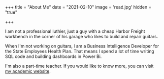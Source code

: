 +++
title = "About Me"
date = "2021-02-10"
image = 'read.jpg'
hidden = "true"

+++


I am not a professional luthier, just a guy with a cheap Harbor Freight workbench in the corner of his garage who likes to build and repair guitars. 

When I'm not working on guitars, I am a Business Intelligence Developer for the State Employees Health Plan. That means I spend a lot of time writing SQL code and building dashboards in Power Bi.

I'm also a part-time teacher. If you would like to know more, you can visit [my academic website](https://www.geraldbelton.com). 

